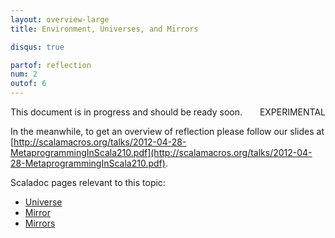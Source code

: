 ```yaml
---
layout: overview-large
title: Environment, Universes, and Mirrors

disqus: true

partof: reflection
num: 2
outof: 6
---
```


<span class="label warning" style="float: right;">EXPERIMENTAL</span>

This document is in progress and should be ready soon.

In the meanwhile, to get an overview of reflection please follow our slides at [http://scalamacros.org/talks/2012-04-28-MetaprogrammingInScala210.pdf](http://scalamacros.org/talks/2012-04-28-MetaprogrammingInScala210.pdf).

Scaladoc pages relevant to this topic:
* [Universe](http://www.scala-lang.org/api/current/index.html#scala.reflect.api.Universe)
* [Mirror](http://www.scala-lang.org/api/current/index.html#scala.reflect.api.Mirror)
* [Mirrors](http://www.scala-lang.org/api/current/index.html#scala.reflect.api.Mirrors)